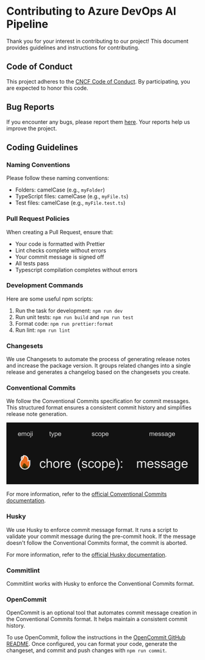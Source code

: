 # Contributing to Azure DevOps AI Pipeline

Thank you for your interest in contributing to our project! This document provides guidelines and instructions for contributing.

## Code of Conduct

This project adheres to the [CNCF Code of Conduct](https://github.com/cncf/foundation/blob/main/code-of-conduct.md). By participating, you are expected to honor this code.

## Bug Reports

If you encounter any bugs, please report them [here](https://github.com/Serviceware/azure-devops-ai-pipeline/issues). Your reports help us improve the project.

## Coding Guidelines

### Naming Conventions

Please follow these naming conventions:

- Folders: camelCase (e.g., `myFolder`)
- TypeScript files: camelCase (e.g., `myFile.ts`)
- Test files: camelCase (e.g., `myFile.test.ts`)

### Pull Request Policies

When creating a Pull Request, ensure that:

- Your code is formatted with Prettier
- Lint checks complete without errors
- Your commit message is signed off
- All tests pass
- Typescript compilation completes without errors

### Development Commands

Here are some useful npm scripts:

1. Run the task for development: `npm run dev`
2. Run unit tests: `npm run build` and `npm run test`
3. Format code: `npm run prettier:format`
4. Run lint: `npm run lint`

### Changesets

We use Changesets to automate the process of generating release notes and increase the package version. It groups related changes into a single release and generates a changelog based on the changesets you create.

### Conventional Commits

We follow the Conventional Commits specification for commit messages. This structured format ensures a consistent commit history and simplifies release note generation.

![Conventional Commits](images/conventional-commits.png)

For more information, refer to the [official Conventional Commits documentation](https://www.conventionalcommits.org/).

### Husky

We use Husky to enforce commit message format. It runs a script to validate your commit message during the pre-commit hook. If the message doesn't follow the Conventional Commits format, the commit is aborted.

For more information, refer to the [official Husky documentation](https://typicode.github.io/husky/#/).

### Commitlint

Commitlint works with Husky to enforce the Conventional Commits format.

### OpenCommit

OpenCommit is an optional tool that automates commit message creation in the Conventional Commits format. It helps maintain a consistent commit history.

To use OpenCommit, follow the instructions in the [OpenCommit GitHub README](https://github.com/di-sukharev/opencommit). Once configured, you can format your code, generate the changeset, and commit and push changes with `npm run commit`.
